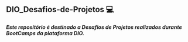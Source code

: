 ## DIO_Desafios-de-Projetos :computer:

##### Este repositório é destinado a Desafios de Projetos realizados durante BootCamps da plataforma DIO.

